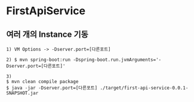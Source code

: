 # FirstApiService

## 여러 개의 Instance 기동

```
1) VM Options -> -Dserver.port=[다른포트]

2) $ mvn spring-boot:run -Dspring-boot.run.jvmArguments='-Dserver.port=[다른포트]'

3)
$ mvn clean compile package
$ java -jar -Dserver.port=[다른포트] ./target/first-api-service-0.0.1-SNAPSHOT.jar
```